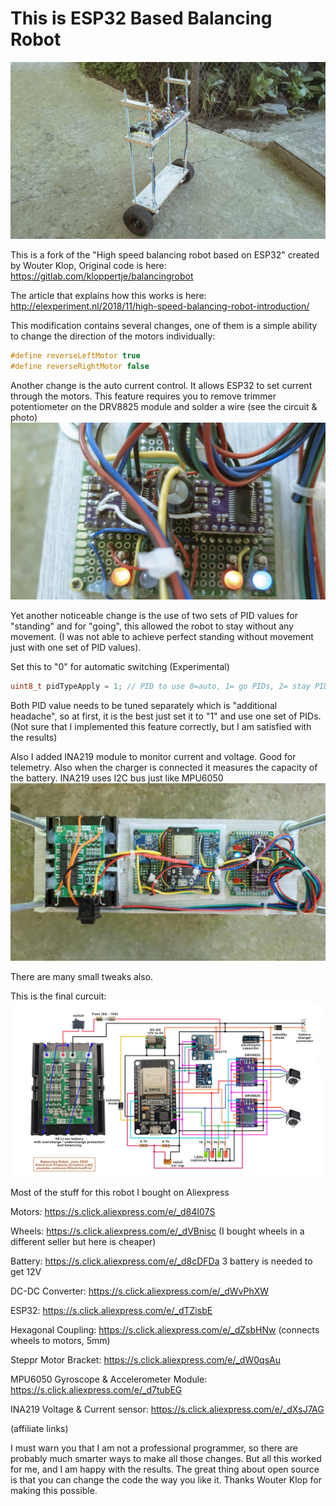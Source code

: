 # This is ESP32 Based Balancing Robot
<img src="photo_1.jpg">

This is a fork of the "High speed balancing robot based on ESP32" created by Wouter Klop,
Original code is here:
https://gitlab.com/kloppertje/balancingrobot

The article that explains how this works is here:
http://elexperiment.nl/2018/11/high-speed-balancing-robot-introduction/

This modification contains several changes, one of them is a simple ability to change the direction of the motors individually:
```cpp
#define reverseLeftMotor true
#define reverseRightMotor false
```
Another change is the auto current control. It allows ESP32 to set current through the motors.
This feature requires you to remove trimmer potentiometer on the DRV8825 module and solder a wire (see the circuit & photo)
<img src="photo_2.jpg">

Yet another noticeable change is the use of two sets of PID values for "standing" and for "going", this allowed the robot to stay without any movement. (I was not able to achieve perfect standing without movement just with one set of PID values).

Set this to "0" for automatic switching (Experimental)

```cpp
uint8_t pidTypeApply = 1; // PID to use 0=auto, 1= go PIDs, 2= stay PIDs
```
Both PID value needs to be tuned separately which is "additional headache", so at first, it is the best just set it to "1" and use one set of PIDs.
(Not sure that I implemented this feature correctly, but I am satisfied with the results)

Also I added INA219 module to monitor current and voltage. Good for telemetry.
Also when the charger is connected it measures the capacity of the battery.
INA219 uses I2C bus just like MPU6050
<img src="photo_3.jpg">

There are many small tweaks also.

This is the final curcuit:
<img src="circuit.jpg">

Most of the stuff for this robot I bought on Aliexpress

Motors: https://s.click.aliexpress.com/e/_d84I07S

Wheels: https://s.click.aliexpress.com/e/_dVBnisc (I bought wheels in a different seller but here is cheaper)

Battery: https://s.click.aliexpress.com/e/_d8cDFDa 3 battery is needed to get 12V

DC-DC Converter: https://s.click.aliexpress.com/e/_dWvPhXW

ESP32: https://s.click.aliexpress.com/e/_dTZisbE

Hexagonal Coupling: https://s.click.aliexpress.com/e/_dZsbHNw (connects wheels to motors, 5mm)

Steppr Motor Bracket: https://s.click.aliexpress.com/e/_dW0qsAu

MPU6050 Gyroscope & Accelerometer Module: https://s.click.aliexpress.com/e/_d7tubEG

INA219 Voltage & Current sensor: https://s.click.aliexpress.com/e/_dXsJ7AG

(affiliate links)

I must warn you that I am not a professional programmer, so there are probably much smarter ways to make all those changes. But all this worked for me, and I am happy with the results. The great thing about open source is that you can change the code the way you like it.
Thanks Wouter Klop for making this possible.


